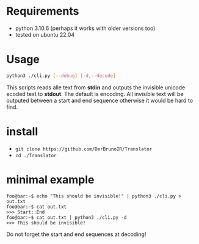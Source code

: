# Requirements 

- python 3.10.6 (perhaps it works with older versions too)
- tested on ubuntu 22.04

# Usage
```bash 
python3 ./cli.py [--debug] [-d,--decode]
```
This scripts reads alle text from **stdin** and outputs the invisible unicode ecoded text to **stdout**.
The default is encoding. All invisible text will be outputed between a start and end sequence otherwise it would be hard to find.

# install
- `git clone https://github.com/DerBrunoIR/Translator`
- `cd ./Translator`
  
# minimal example 

```console
foo@bar:~$ echo "This should be invisible!" | python3 ./cli.py > out.txt
foo@bar:~$ cat out.txt
>>> Start::End
foo@bar:~$ cat out.txt | python3 ./cli.py -d
>>> This should be invisible!
```
Do not forget the start and end sequences at decoding!
